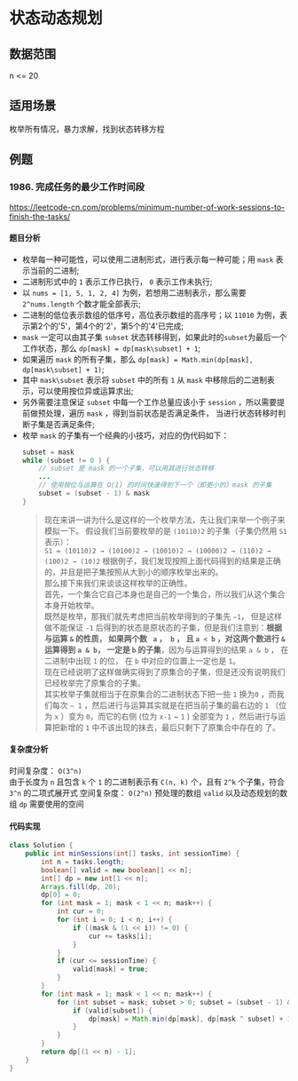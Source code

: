 # 状态动态规划
## 数据范围
n <= 20
## 适用场景
枚举所有情况，暴力求解，找到状态转移方程
## 例题
### 1986. 完成任务的最少工作时间段
https://leetcode-cn.com/problems/minimum-number-of-work-sessions-to-finish-the-tasks/
#### 题目分析
* 枚举每一种可能性，可以使用二进制形式，进行表示每一种可能；用 `mask` 表示当前的二进制;
* 二进制形式中的 `1` 表示工作已执行， `0` 表示工作未执行;
* 以 `nums = [1, 5, 1, 2, 4]` 为例，若想用二进制表示，那么需要 `2^nums.length` 个数才能全部表示;
* 二进制的低位表示数组的低序号，高位表示数组的高序号；以 `11010` 为例，表示第2个的'5'，第4个的'2'，第5个的'4'已完成;
* `mask` 一定可以由其子集 `subset` 状态转移得到，如果此时的`subset`为最后一个工作状态，那么 `dp[mask] = dp[mask\subset] + 1`;
* 如果遍历 `mask` 的所有子集，那么 `dp[mask] = Math.min(dp[mask], dp[mask\subset] + 1)`;
* 其中 `mask\subset` 表示将 `subset` 中的所有 `1` 从 `mask` 中移除后的二进制表示，可以使用按位异或运算求出;
* 另外需要注意保证 `subset` 中每一个工作总量应该小于 `session` ，所以需要提前做预处理，遍历 `mask` ，得到当前状态是否满足条件，
当进行状态转移时判断子集是否满足条件;
* 枚举 `mask` 的子集有一个经典的小技巧，对应的伪代码如下：
    ```java
    subset = mask
    while (subset != 0 ) {
        // subset 是 mask 的一个子集，可以用其进行状态转移
        ...
        // 使用按位与运算在 O(1) 的时间快速得到下一个（即更小的）mask 的子集
        subset = (subset - 1) & mask
    }
    ```
  >现在来讲一讲为什么是这样的一个枚举方法，先让我们来举一个例子来模拟一下。
  >假设我们当前要枚举的是 `(10110)2`  的子集（子集仍然用 `S1` 表示）：  
  `S1 = (10110)2 → (10100)2 → (10010)2 → (10000)2 → (110)2 → (100)2 → (10)2`
  >根据例子，我们发现按照上面代码得到的结果是正确的，并且是把子集按照从大到小的顺序枚举出来的。  
  那么接下来我们来谈谈这样枚举的正确性。  
  首先，一个集合它自己本身也是自己的一个集合，所以我们从这个集合本身开始枚举。  
  既然是枚举，那我们就先考虑把当前枚举得到的子集先 `−1`，
  > 但是这样做不能保证 `-1` 后得到的状态是原状态的子集，但是我们注意到：**根据与运算 `&` 的性质，
  > 如果两个数 ` a` ，` b` ， 且 `a < b` ，对这两个数进行 `&` 运算得到 `a & b`，
  > 一定是 `b` 的子集**，因为与运算得到的结果 `a & b` ，
  > 在二进制中出现  `1` 的位， 在 `b` 中对应的位置上一定也是 `1`。  
  >现在已经说明了这样做确实得到了原集合的子集，但是还没有说明我们已经枚举完了原集合的子集。  
  其实枚举子集就相当于在原集合的二进制状态下把一些  `1` 换为`0` ，而我们每次 `− 1` ，然后进行与运算其实就是在把当前子集的最右边的 `1` （位为 `x` ）变为 `0`，而它的右侧 (位为 `x-1` ~ `1` ) 全部变为 `1` ，然后进行与运算把新增的 `1` 中不该出现的抹去，最后只剩下了原集合中存在的 了。
#### 复杂度分析
时间复杂度： `O(3^n)`  
由于长度为 `n` 且包含 `k` 个 `1` 的二进制表示有 `C(n, k)` 个，且有 `2^k` 个子集，符合 `3^n` 的二项式展开式
空间复杂度： `O(2^n)`
预处理的数组 `valid` 以及动态规划的数组 `dp` 需要使用的空间

#### 代码实现
```java
class Solution {
    public int minSessions(int[] tasks, int sessionTime) {
        int n = tasks.length;
        boolean[] valid = new boolean[1 << n];
        int[] dp = new int[1 << n];
        Arrays.fill(dp, 20);
        dp[0] = 0;
        for (int mask = 1; mask < 1 << n; mask++) {
            int cur = 0;
            for (int i = 0; i < n; i++) {
                if ((mask & (1 << i)) != 0) {
                    cur += tasks[i];
                }
            }
            if (cur <= sessionTime) {
                valid[mask] = true;
            }
        }
        for (int mask = 1; mask < 1 << n; mask++) {
            for (int subset = mask; subset > 0; subset = (subset - 1) & mask) {
                if (valid[subset]) {
                    dp[mask] = Math.min(dp[mask], dp[mask ^ subset] + 1);
                }
            }
        }
        return dp[(1 << n) - 1];
    }
}
```